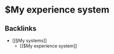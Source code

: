 # $My experience system
## Backlinks
* [[§My systems]]
	* [[$My experience system]]

<!-- #p1 -->

<!-- {BearID:BA6D6F81-344B-455B-A898-EF82B98CEEE1-968-0000056A2F05C7B4} -->
